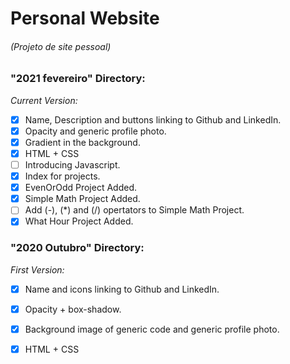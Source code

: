 # Personal Website
###### (Projeto de site pessoal)


### "2021 fevereiro" Directory:
  *Current Version:*
- [x] Name, Description and buttons linking to Github and LinkedIn.
- [x] Opacity and generic profile photo.
- [x] Gradient in the background.
- [x] HTML + CSS
- [ ] Introducing Javascript.
- [x] Index for projects.
- [x] EvenOrOdd Project Added.
- [x] Simple Math Project Added. 
- [ ] Add (-), (*) and (/) opertators to Simple Math Project. 
- [x] What Hour Project Added.

### "2020 Outubro" Directory:
  *First Version:*
- [x] Name and icons linking to Github and LinkedIn.
- [x] Opacity + box-shadow.
- [x] Background image of generic code and generic profile photo.
- [x] HTML + CSS


